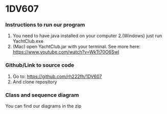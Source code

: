 # 1DV607

### Instructions to run our program ###
1. You need to have java installed on your computer
2.(Windows) just run YachtClub.exe
3. (Mac) open YachtClub.jar with your terminal. See more here: https://www.youtube.com/watch?v=WkTt70O6SwI
### Github/Link to source code ###
1. Go to: https://github.com/rh222fh/1DV607
2. And clone repository
### Class and sequence diagram ###
You can find our diagrams in the zip
